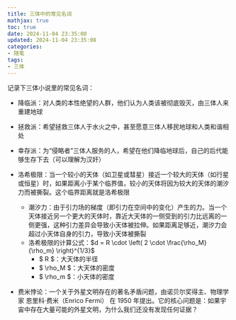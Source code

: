 ```yaml
---
title: 三体中的常见名词
mathjax: true
toc: true
date: 2024-11-04 23:35:08
updated: 2024-11-04 23:35:08
categories:
- 随笔
tags:
- 三体
---
```

记录下三体小说里的常见名词：

<!--more-->

- 降临派：对人类的本性绝望的人群，他们认为人类该被彻底毁灭，由三体人来重建地球
- 拯救派：希望拯救三体人于水火之中，甚至愿意三体人移民地球和人类和谐相处
- 幸存派：为“侵略者”三体人服务的人，希望在他们降临地球后，自己的后代能够生存下去（可以理解为汉奸）
- 洛希极限：当一个较小的天体（如卫星或彗星）接近一个较大的天体（如行星或恒星）时，如果距离小于某个临界值，较小的天体将因为较大的天体的潮汐力而被撕裂。这个临界距离就是洛希极限
    - 潮汐力：由于引力场的梯度（即引力在空间中的变化）产生的力。当一个天体接近另一个更大的天体时，靠近大天体的一侧受到的引力比远离的一侧更强，这种引力差异会导致小天体被拉伸。如果距离足够近，潮汐力会超过小天体自身的引力，导致小天体被撕裂
    - 洛希极限的计算公式：$d = R \cdot \left( 2 \cdot \frac{\rho_M}{\rho_m} \right)^{1/3}$
        - $ R $：大天体的半径
        - $ \rho_M $：大天体的密度
        - $ \rho_m $：小天体的密度
    
- 费米悖论：一个关于外星文明存在的著名矛盾问题，由诺贝尔奖得主、物理学家 恩里科·费米（Enrico Fermi） 在 1950 年提出。它的核心问题是：如果宇宙中存在大量可能的外星文明，为什么我们还没有发现任何证据？

